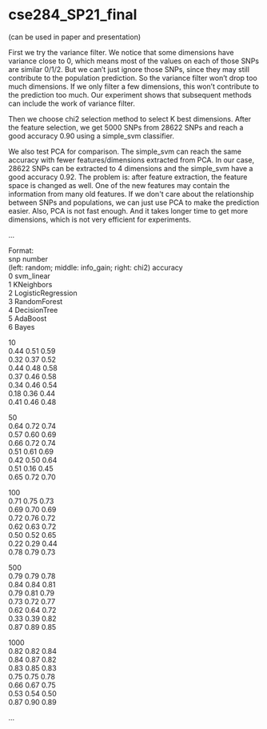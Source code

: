 # cse284_SP21_final

(can be used in paper and presentation)

First we try the variance filter. We notice that some dimensions have variance close to 0, which means most of the values on each of those SNPs are similar 0/1/2. But we can’t just ignore those SNPs, since they may still contribute to the population prediction. So the variance filter won’t drop too much dimensions. If we only filter a few dimensions, this won’t contribute to the prediction too much. Our experiment shows that subsequent methods can include the work of variance filter.

Then we choose chi2 selection method to select K best dimensions. After the feature selection, we get 5000 SNPs from 28622 SNPs and reach a good accuracy 0.90 using a simple_svm classifier.

We also test PCA for comparison. The simple_svm can reach the same accuracy with fewer features/dimensions extracted from PCA. In our case, 28622 SNPs can be extracted to 4 dimensions and the simple_svm have a good accuracy 0.92.
The problem is: after feature extraction, the feature space is changed as well. One of the new features may contain the information from many old features. If we don't care about the relationship between SNPs and populations, we can just use PCA to make the prediction easier.
Also, PCA is not fast enough. And it takes longer time to get more dimensions, which is not very efficient for experiments.

...

Format:  
snp number  
(left: random; middle: info_gain; right: chi2) accuracy  
0 svm_linear  
1 KNeighbors  
2 LogisticRegression  
3 RandomForest  
4 DecisionTree  
5 AdaBoost  
6 Bayes  

10  
0.44 0.51 0.59  
0.32 0.37 0.52  
0.44 0.48 0.58  
0.37 0.46 0.58  
0.34 0.46 0.54  
0.18 0.36 0.44  
0.41 0.46 0.48  

50  
0.64 0.72 0.74  
0.57 0.60 0.69  
0.66 0.72 0.74  
0.51 0.61 0.69  
0.42 0.50 0.64  
0.51 0.16 0.45  
0.65 0.72 0.70  

100  
0.71 0.75 0.73  
0.69 0.70 0.69  
0.72 0.76 0.72  
0.62 0.63 0.72  
0.50 0.52 0.65  
0.22 0.29 0.44  
0.78 0.79 0.73  

500  
0.79 0.79 0.78  
0.84 0.84 0.81  
0.79 0.81 0.79  
0.73 0.72 0.77  
0.62 0.64 0.72  
0.33 0.39 0.82  
0.87 0.89 0.85  

1000  
0.82 0.82 0.84  
0.84 0.87 0.82  
0.83 0.85 0.83  
0.75 0.75 0.78  
0.66 0.67 0.75  
0.53 0.54 0.50  
0.87 0.90 0.89  

...
